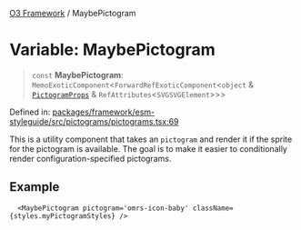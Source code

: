 [O3 Framework](../API.md) / MaybePictogram

# Variable: MaybePictogram

> `const` **MaybePictogram**: `MemoExoticComponent`\<`ForwardRefExoticComponent`\<`object` & [`PictogramProps`](../type-aliases/PictogramProps.md) & `RefAttributes`\<`SVGSVGElement`\>\>\>

Defined in: [packages/framework/esm-styleguide/src/pictograms/pictograms.tsx:69](https://github.com/openmrs/openmrs-esm-core/blob/85cde3ce59cd3d29230c98040a3f53525e808725/packages/framework/esm-styleguide/src/pictograms/pictograms.tsx#L69)

This is a utility component that takes an `pictogram` and render it if the sprite for the pictogram
is available. The goal is to make it easier to conditionally render configuration-specified pictograms.

## Example

```tsx
  <MaybePictogram pictogram='omrs-icon-baby' className={styles.myPictogramStyles} />
```
